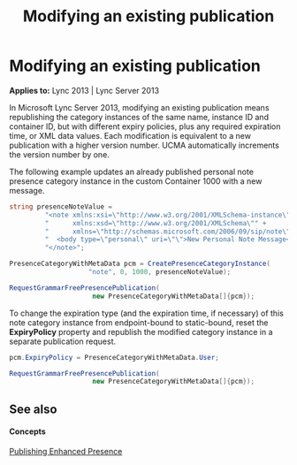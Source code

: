 ﻿---
title: Modifying an existing publication
TOCTitle: Modifying an existing publication
ms:assetid: 707bce3e-97eb-4ca3-862d-de99ffa25e94
ms:mtpsurl: https://msdn.microsoft.com/en-us/library/Dn454642(v=office.15)
ms:contentKeyID: 57092887
ms.date: 07/24/2014
mtps_version: v=office.15
dev_langs:
- csharp
---

# Modifying an existing publication


**Applies to:** Lync 2013 | Lync Server 2013

In Microsoft Lync Server 2013, modifying an existing publication means republishing the category instances of the same name, instance ID and container ID, but with different expiry policies, plus any required expiration time, or XML data values. Each modification is equivalent to a new publication with a higher version number. UCMA automatically increments the version number by one.

The following example updates an already published personal note presence category instance in the custom Container 1000 with a new message.

```csharp
string presenceNoteValue = 
         "<note xmlns:xsi=\"http://www.w3.org/2001/XMLSchema-instance\"" + 
         "      xmlns:xsd=\"http://www.w3.org/2001/XMLSchema\"" + 
         "      xmlns=\"http://schemas.microsoft.com/2006/09/sip/note\">" + 
         "  <body type=\"personal\" uri=\"\">New Personal Note Message</body>" + 
         "</note>";

PresenceCategoryWithMetaData pcm = CreatePresenceCategoryInstance(
                    "note", 0, 1000, presenceNoteValue);

RequestGrammarFreePresencePublication(
                     new PresenceCategoryWithMetaData[]{pcm}); 
```

To change the expiration type (and the expiration time, if necessary) of this note category instance from endpoint-bound to static-bound, reset the **ExpiryPolicy** property and republish the modified category instance in a separate publication request.

```csharp
pcm.ExpiryPolicy = PresenceCategoryWithMetaData.User;

RequestGrammarFreePresencePublication(
                     new PresenceCategoryWithMetaData[]{pcm}); 
```

## See also

#### Concepts

[Publishing Enhanced Presence](publishing-enhanced-presence.md)


